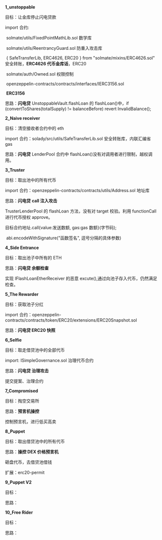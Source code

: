 **1_unstoppable**

目标：让金库停止闪电贷款

import 合约:

​ solmate/utils/FixedPointMathLib.sol 数学库

​ solmate/utils/ReentrancyGuard.sol 防重入攻击库

​ { SafeTransferLib, ERC4626, ERC20 } from "solmate/mixins/ERC4626.sol" 安全转账，**ERC4626 代币金库话**，ERC20

​ solmate/auth/Owned.sol 权限控制

​ openzeppelin-contracts/contracts/interfaces/IERC3156.sol

​ **ERC3156**

思路：**闪电贷** UnstoppableVault.flashLoan 的 flashLoan()中，if (convertToShares(totalSupply) != balanceBefore) revert InvalidBalance();

**2_Naive receiver**

目标：清空接收者合约中的 eth

import 合约：solady/src/utils/SafeTransferLib.sol 安全转账库，内联汇编省 gas

思路：**闪电贷** LenderPool 合约中 flashLoan()没有对调用者进行限制，越权调用。

**3_Truster**

目标：取出池中的所有代币

import 合约：openzeppelin-contracts/contracts/utils/Address.sol 地址库

思路：**闪电贷** **call 注入攻击**

TrusterLenderPool 的 flashLoan 方法，没有对 target 校验。利用 functionCall 进行代币授权 approve。

目标合约地址.call{value:发送数额, gas:gas 数额}(字节码);

​ abi.encodeWithSignature("函数签名", 逗号分隔的具体参数)

**4_Side Entrance**

目标：取出池子中所有的 ETH

思路：**闪电贷 余额检查**

实现 IFlashLoanEtherReceiver 的恶意 excute(),通过向池子存入代币，仍然满足检查。

**5_The Rewarder**

目标：获取池子分红

import 合约：openzeppelin-contracts/contracts/token/ERC20/extensions/ERC20Snapshot.sol

思路：**闪电贷 ERC20 快照**

**6_Selfie**

目标：取走借贷池中的全部代币

import: ISimpleGovernance.sol 治理代币合约

思路：**闪电贷 治理攻击**

提交提案、治理合约

**7_Compromised**

目标：掏空交易所

思路：**预言机操控**

控制预言机，进行低买高卖

**8_Puppet**

目标：取出借贷池中的所有代币

思路：**操控 DEX 价格预言机**

砸盘代币，去借贷池借钱

扩展：erc20-permit

**9_Puppet V2**

目标：

思路：

**10_Free Rider**

目标：

思路：

